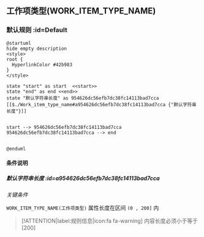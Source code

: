 ## 工作项类型(WORK_ITEM_TYPE_NAME) <!-- {docsify-ignore-all} -->

   

### 默认规则 :id=Default

```plantuml
@startuml
hide empty description
<style>
root {
  HyperlinkColor #42b983
}
</style>

state "start" as start  <<start>>
state "end" as end <<end>>
state "默认字符串长度" as 954626dc56efb7dc38fc14113bad7cca [[$./Work_item_type_name#a954626dc56efb7dc38fc14113bad7cca {"默认字符串长度"}]]


start --> 954626dc56efb7dc38fc14113bad7cca 
954626dc56efb7dc38fc14113bad7cca --> end 


@enduml
```

#### 条件说明

##### 默认字符串长度 :id=a954626dc56efb7dc38fc14113bad7cca


*关键条件*


`WORK_ITEM_TYPE_NAME(工作项类型)` 属性长度在区间 `(0 , 200]` 内

> [!ATTENTION|label:规则信息|icon:fa fa-warning]
> 内容长度必须小于等于[200]







